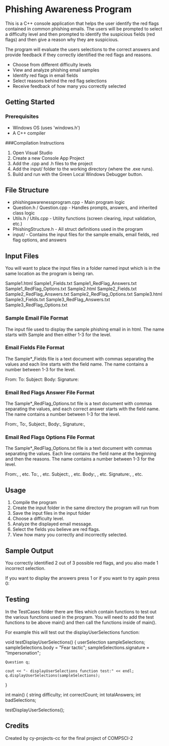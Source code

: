 # Phishing Awareness Program

This is a C++ console application that helps the user identify the red flags contained in common phishing emails.
The users will be prompted to select a difficulty level and then prompted to identify the suspicious fields (red
flags) and then give a reason why they are suspicious.

The program will evaluate the users selections to the correct answers and provide feedback if they correctly
identified the red flags and reasons.

- Choose from different difficulty levels
- View and analyze phishing email samples
- Identify red flags in email fields
- Select reasons behind the red flag selections
- Receive feedback of how many you correctly selected

## Getting Started

### Prerequisites
- Windows OS (uses 'windows.h')
- A C++ compiler

###Compilation Instructions

1. Open Visual Studio
2. Create a new Console App Project
3. Add the .cpp and .h files to the project
4. Add the input/ folder to the working directory (where the .exe runs).
5. Build and run with the Green Local Windows Debugger button.

## File Structure

- phishingawarenessprogram.cpp - Main program logic
- Question.h / Question.cpp - Handles prompts, answers, and inherited class logic
- Utils.h / Utils.cpp - Utility functions (screen clearing, input validation, etc.)
- PhishingStructure.h - All struct definitions used in the program
- input/ - Contains the input files for the sample emails, email fields, red flag options, and answers

## Input Files

You will want to place the input files in a folder named input which is in the same location as the program is being ran.

Sample1.html
Sample1_Fields.txt
Sample1_RedFlag_Answers.txt
Sample1_RedFlag_Options.txt
Sample2.html
Sample2_Fields.txt
Sample2_RedFlag_Answers.txt
Sample2_RedFlag_Options.txt
Sample3.html
Sample3_Fields.txt
Sample3_RedFlag_Answers.txt
Sample3_RedFlag_Options.txt

### Sample Email File Format

The input file used to display the sample phishing email in in html.  The name starts with Sample and then either 1-3 for the level.

### Email Fields File Format

The Sample*_Fields file is a text document with commas separating the values and each line starts with the field name.  The name
contains a number between 1-3 for the level.

From:<email address>
To:<email address>
Subject:<subject>
Body:<body message>
Signature:<signature>

### Email Red Flags Answer File Format

The Sample*_RedFlag_Options.txt file is a text document with commas separating the values, and each correct answer starts with the field name.  
The name contains a number between 1-3 for the level.

From:<answer>, <description>
To:<answer>, <description>
Subject:<answer>, <description>
Body:<answer>, <description>
Signature:<answer>, <description>

### Email Red Flags Options File Format

The Sample*_RedFlag_Options.txt file is a text document with commas separating the values.  Each line contains the field name at the 
beginning and then the reasons.  The name contains a number between 1-3 for the level.

From:<reason1>, <reason2>, etc.
To:<reason2>, <reason2>, etc.
Subject:<reason1>, <reason2>, etc.
Body:<reason1>, <reason2>, etc.
Signature:<reason1>, <reason2>, etc.

## Usage

1. Compile the program
2. Create the input folder in the same directory the program will run from
3. Save the input files in the input folder
4. Choose a difficulty level.
5. Analyze the displayed email message.
6. Select the fields you believe are red flags.
7. View how many you correctly and incorrectly selected.

## Sample Output

You correctly identified 2 out of 3 possible red flags, and you also made 1 incorrect selection.

If you want to display the answers press 1 or if you want to try again press 0:

## Testing

In the TestCases folder there are files which contain functions to test out the various functions used in the program.
You will need to add the test functions to be above main() and then call the functions inside of main().

For example this will test out the displayUserSelections function:

void testDisplayUserSelections() {
    userSelection sampleSelections;
    sampleSelections.body = "Fear tactic";
    sampleSelections.signature = "Impersonation";

    Question q;

    cout << "- displayUserSelections function test:" << endl;
    q.displayUserSelections(sampleSelections);    
}

int main()
{
    string difficulty;
    int correctCount;
    int totalAnswers;
    int badSelections;

testDisplayUserSelections();

## Credits

Created by cy-projects-cc for the final project of COMPSCI-2
